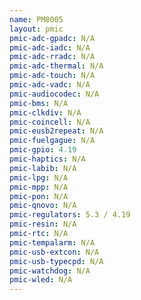 ```yaml
---
name: PM8005
layout: pmic
pmic-adc-gpadc: N/A
pmic-adc-iadc: N/A
pmic-adc-rradc: N/A
pmic-adc-thermal: N/A
pmic-adc-touch: N/A
pmic-adc-vadc: N/A
pmic-audiocodec: N/A
pmic-bms: N/A
pmic-clkdiv: N/A
pmic-coincell: N/A
pmic-eusb2repeat: N/A
pmic-fuelgague: N/A
pmic-gpio: 4.19
pmic-haptics: N/A
pmic-labib: N/A
pmic-lpg: N/A
pmic-mpp: N/A
pmic-pon: N/A
pmic-qnovo: N/A
pmic-regulators: 5.3 / 4.19
pmic-resin: N/A
pmic-rtc: N/A
pmic-tempalarm: N/A
pmic-usb-extcon: N/A
pmic-usb-typecpd: N/A
pmic-watchdog: N/A
pmic-wled: N/A
---
```


